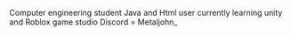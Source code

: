 Computer engineering student 
Java and Html user
currently learning unity and Roblox game studio
 Discord = Metaljohn_
